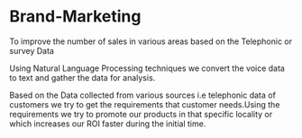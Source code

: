 # Brand-Marketing
To improve the number of sales in various areas based on the Telephonic or survey Data

Using Natural Language Processing techniques we convert the voice data to text and gather the data for analysis.

Based on the Data collected from various sources i.e telephonic data of customers we try to get the requirements that customer needs.Using the requirements we try to promote our products in that specific locality or which increases our ROI faster during the initial time.

